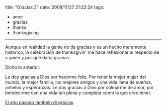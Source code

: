 title: "Gracias 2"
date: 2008/11/27 21:22:24
tags:
- amor
- gracias
- thanks
- thanksgiving
---
Aunque en realidad la gente no da gracias y es un hecho meramente histórico, la celebración de thanksgivin' me hace reflexionar al respecto de a quién y por qué daría gracias.

Dicho lo anterior.

Le doy gracias a Dios por hacerme feliz. Por tener la mejor mujer del mundo, la mejor familia, los mejores amigos y una vida llena de sueños, anhelos y esperanzas. Le doy gracias a Dios por colmarme de amor, por bendecirme con una vida tan plena y completa como la que creo tener.

[El año pasado también di gracias](/blog/2007/11/23/gracias/).

